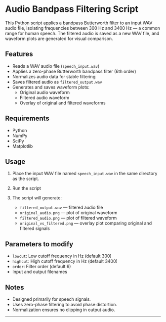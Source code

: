 # Audio Bandpass Filtering Script

This Python script applies a bandpass Butterworth filter to an input WAV audio file, isolating frequencies between 300 Hz and 3400 Hz — a common range for human speech. The filtered audio is saved as a new WAV file, and waveform plots are generated for visual comparison.

## Features
- Reads a WAV audio file (`speech_input.wav`)
- Applies a zero-phase Butterworth bandpass filter (6th order)
- Normalizes audio data for stable filtering
- Saves filtered audio as `filtered_output.wav`
- Generates and saves waveform plots:
  - Original audio waveform
  - Filtered audio waveform
  - Overlay of original and filtered waveforms

## Requirements
- Python
- NumPy
- SciPy
- Matplotlib

## Usage
1. Place the input WAV file named `speech_input.wav` in the same directory as the script.
2. Run the script

3. The script will generate:
   - `filtered_output.wav` — filtered audio file
   - `original_audio.png` — plot of original waveform
   - `filtered_audio.png` — plot of filtered waveform
   - `original_vs_filtered.png` — overlay plot comparing original and filtered signals

## Parameters to modify
- `lowcut`: Low cutoff frequency in Hz (default 300)
- `highcut`: High cutoff frequency in Hz (default 3400)
- `order`: Filter order (default 6)
- Input and output filenames

## Notes
- Designed primarily for speech signals.
- Uses zero-phase filtering to avoid phase distortion.
- Normalization ensures no clipping in output audio.

---




